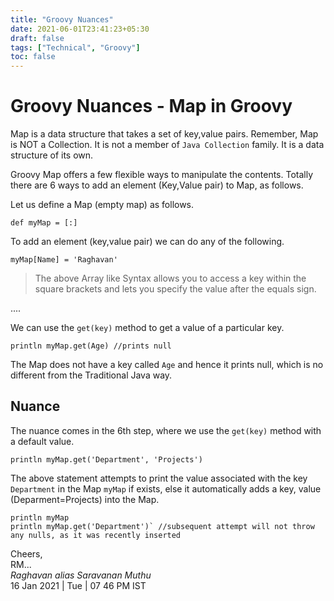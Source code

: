 ```yaml
---
title: "Groovy Nuances"
date: 2021-06-01T23:41:23+05:30
draft: false
tags: ["Technical", "Groovy"]
toc: false
---
```


# Groovy Nuances - Map in Groovy

Map is a data structure that takes a set of key,value pairs. Remember, Map is 
NOT a Collection. It is not a member of `Java Collection` family. It is a 
data structure of its own. 

Groovy Map offers a few flexible ways to manipulate the contents.
Totally there are 6 ways to add an element (Key,Value pair) to Map, as follows.

<!--more-->

Let us define a Map (empty map) as follows.

```
def myMap = [:]
```

To add an element (key,value pair) we can do any of the following.

```
myMap[Name] = 'Raghavan'
```

> The above Array like Syntax allows you to access a key within the square brackets
> and lets you specify the value after the equals sign.

....

We can use the `get(key)` method to get a value of a particular key.

```
println myMap.get(Age) //prints null
```

The Map does not have a key called `Age` and hence it prints null, which is no different
from the Traditional Java way.

## Nuance

The nuance comes in the 6th step, where we use the `get(key)` method with a default value.

```
println myMap.get('Department', 'Projects')
```

The above statement attempts to print the value associated with the key `Department` in the Map `myMap` if exists, else it automatically adds a key, value (Deparment=Projects) into the Map.

```
println myMap
println myMap.get('Department')` //subsequent attempt will not throw any nulls, as it was recently inserted
```


Cheers,\
RM...\
_Raghavan alias Saravanan Muthu_\
16 Jan 2021 | Tue | 07 46 PM IST 
